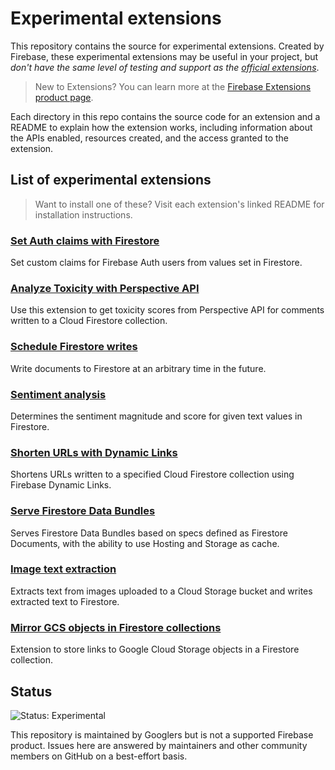 # Experimental extensions

This repository contains the source for experimental extensions. Created by Firebase, these experimental extensions may be useful in your project, but *don't have the same level of testing and support as the [official extensions](https://github.com/firebase/extensions)*.

> New to Extensions? You can learn more at the [Firebase Extensions product page](https://firebase.google.com/products/extensions).

Each directory in this repo contains the source code for an extension and a README to explain how the extension works, including information about the APIs enabled, resources created, and the access granted to the extension.

## List of experimental extensions

> Want to install one of these? Visit each extension's linked README for installation instructions.

### [Set Auth claims with Firestore](/firestore-auth-claims#set-auth-claims-with-firestore)

Set custom claims for Firebase Auth users from values set in Firestore.

### [Analyze Toxicity with Perspective API](/firestore-perspective-toxicity#analyze-toxicity-with-perspective-api)

Use this extension to get toxicity scores from Perspective API for comments written to a Cloud Firestore collection.

### [Schedule Firestore writes](/firestore-schedule-writes#schedule-firestore-writes)

Write documents to Firestore at an arbitrary time in the future.

### [Sentiment analysis](/firestore-sentiment-analysis#sentiment-analysis)

Determines the sentiment magnitude and score for given text values in Firestore.

### [Shorten URLs with Dynamic Links](/firestore-shorten-urls-dynamic-links#shorten-urls-with-dynamic-links)

Shortens URLs written to a specified Cloud Firestore collection using Firebase Dynamic Links.

### [Serve Firestore Data Bundles](/firestore-bundle-server#firestore-bundle-server)

Serves Firestore Data Bundles based on specs defined as Firestore Documents, with the ability to use Hosting and Storage as cache.

### [Image text extraction](/storage-extract-image-text#image-text-extraction)

Extracts text from images uploaded to a Cloud Storage bucket and writes extracted text to Firestore.

### [Mirror GCS objects in Firestore collections](/storage-image-firestore#storage-image-firestore)

Extension to store links to Google Cloud Storage objects in a Firestore collection.

## Status

![Status: Experimental](https://img.shields.io/badge/Status-Experimental-blue)

This repository is maintained by Googlers but is not a supported Firebase product.  Issues here are answered by maintainers and other community members on GitHub on a best-effort basis.
